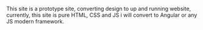 This site is a prototype site, converting design to up and running website,
currently, this site is pure HTML, CSS and JS i will convert to Angular or any JS modern framework.

 